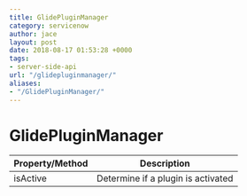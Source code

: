 ```yaml
---
title: GlidePluginManager
category: servicenow
author: jace
layout: post
date: 2018-08-17 01:53:28 +0000
tags:
- server-side-api
url: "/glidepluginmanager/"
aliases:
- "/GlidePluginManager/"
---
```

# GlidePluginManager
<!--more-->

| Property/Method | Description |
| --- | --- |
| isActive | Determine if a plugin is activated |
